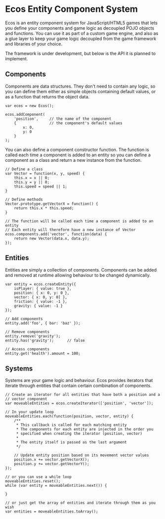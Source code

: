 # Ecos Entity Component System

Ecos is an entity component system for JavaScript/HTML5 games that lets you
define your components and game logic as decoupled POJO objects and functions.
You can use it as part of a custom game engine, and also as a glue layer to
keep your game logic decoupled from the game framework and libraries of your
choice.

The framework is under development, but below is the API it is planned to
implement.

## Components

Components are data structures. They don't need to contain any logic, so you
can define them either as simple objects containing default values, or as a
function that returns the object data.

    var ecos = new Ecos();

    ecos.addComponent(
        'position',     // the name of the component
        {               // the component's default values
            x: 0,
            y: 0
        }
    );

You can also define a component constructor function. The function is called
each time a component is added to an entity so you can define a component as
a class and return a new instance from the function.

    // Define a class
    var Vector = function(x, y, speed) {
        this.x = x || 0;
        this.y = y || 0;
        this.speed = speed || 1;
    }

    // Define methods
    Vector.prototype.getVectorX = function() {
        return this.x * this.speed;
    }

    // The function will be called each time a component is added to an entity
    // Each entity will therefore have a new instance of Vector
    ecos.components.add('vector', function(data) {
        return new Vector(data.x, data.y);
    });

## Entities

Entities are simply a collection of components. Components can be added and
removed at runtime allowing behaviour to be changed dynamically.

    var entity = ecos.createEntity({
        isPlayer: { value: true },
        position: { x: 0, y: 0 },
        vector: { x: 0, y: 0] },
        friction: { value: -1 },
        gravity: { value: -1 }
    });

    // Add components
    entity.add('foo', { bar: 'baz' });

    // Remove components
    entity.remove('gravity');
    entity.has('gravity');      // false

    // Access components
    entity.get('health').amount = 100;

## Systems

Systems are your game logic and behaviour. Ecos provides iterators that iterate
through entities that contain certain combination of components.

    // Create an iterator for all entities that have both a position and a
    // vector component
    var moveableEntities = ecos.createIterator(['position', 'vector']);

    // In your update loop
    moveableEntities.each(function(position, vector, entity) {
        /**
         * This callback is called for each matching entity
         * The components for each entity are injected in the order you
         * specified when creating the iterator (position, vector)
         *
         * The entity itself is passed as the last argument
         */

        // Update entity position based on its movement vector values
        position.x += vector.getVectorX();
        position.y += vector.getVectorY();
    });

    // or you can use a while loop
    moveableEntities.reset();
    while (var entity = moveableEntities.next()) {

    }

    // or just get the array of entities and iterate through them as you wish
    var entities = moveableEntities.toArray();
